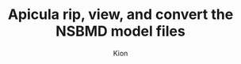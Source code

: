 ---
title: Apicula rip, view, and convert the NSBMD model files
description: A tool for converting Nintendo DS Nitro models into GLTF and Collada
download: https://github.com/scurest/apicula
pubDate: June 21, 2023
heroImage: /resources/frontispiece.png
author: Kion
slug: apicula
tag: Tool
name: scurest
link: https://github.com/scurest
---